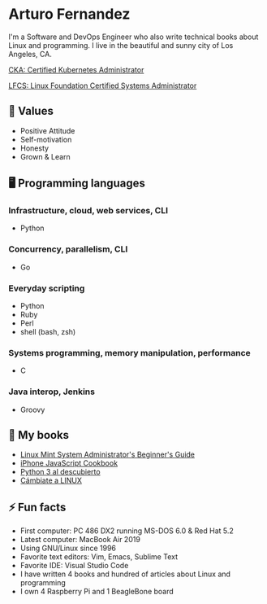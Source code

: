 # Arturo Fernandez
I'm a Software and DevOps Engineer who also write technical books about Linux
and programming. I live in the beautiful and sunny city of Los Angeles, CA.

[CKA: Certified Kubernetes Administrator](https://www.youracclaim.com/badges/a93b25a9-08cf-468f-8110-401316e62565/public_url)

[LFCS: Linux Foundation Certified Systems Administrator](https://www.youracclaim.com/badges/18a818d8-16a5-48fa-93da-4abb5c45d6d8/public_url)

## 💪 Values
* Positive Attitude
* Self-motivation
* Honesty
* Grown & Learn

## 🖥 Programming languages
### Infrastructure, cloud, web services, CLI
* Python
### Concurrency, parallelism, CLI
* Go
### Everyday scripting
* Python
* Ruby
* Perl
* shell (bash, zsh)
### Systems programming, memory manipulation, performance
* C
### Java interop, Jenkins
* Groovy

## 📖 My books
* [Linux Mint System Administrator's Beginner's Guide](https://www.packtpub.com/product/linux-mint-system-administrator-s-beginner-s-guide/9781849519601)
* [iPhone JavaScript Cookbook](https://www.packtpub.com/product/iphone-javascript-cookbook/9781849691086)
* [Python 3 al descubierto](https://www.amazon.com/Python-descubierto-2a-ed-Spanish-ebook/dp/B01GIW4N1K)
* [Cámbiate a LINUX](https://www.amazon.com/C%C3%A1mbiate-LINUX-Spanish-Arturo-Fern%C3%A1ndez-ebook/dp/B00AWRC4LY)

## ⚡ Fun facts
* First computer: PC 486 DX2 running MS-DOS 6.0 & Red Hat 5.2
* Latest computer: MacBook Air 2019
* Using GNU/Linux since 1996
* Favorite text editors: Vim, Emacs, Sublime Text
* Favorite IDE: Visual Studio Code
* I have written 4 books and hundred of articles about Linux and programming
* I own 4 Raspberry Pi and 1 BeagleBone board
